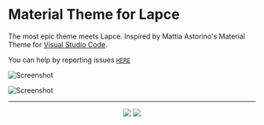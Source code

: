# Material Theme for Lapce

The most epic theme meets Lapce.
Inspired by Mattia Astorino's Material Theme for [Visual Studio Code](https://github.com/material-theme/vsc-material-theme).

You can help by reporting issues [`HERE`](https://github.com/codextor/lapce-material-theme/issues)

![Screenshot](https://i.imgur.com/SvVVxFj.png)

![Screenshot](https://i.imgur.com/aPO0wYs.png)

---

<p align="center"><a href="http://www.apache.org/licenses/LICENSE-2.0"><img src="https://img.shields.io/badge/License-Apache_2.0-5E81AC.svg?style=flat-square"/></a> <a href="https://creativecommons.org/licenses/by-sa/4.0"><img src="https://img.shields.io/badge/License-CC_BY--SA_4.0-5E81AC.svg?style=flat-square"/></a></p>
